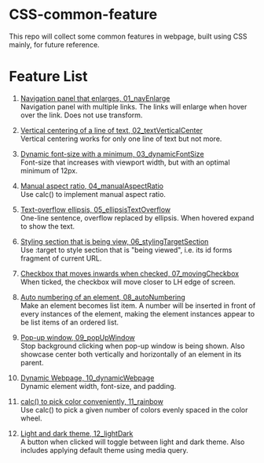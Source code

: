 # CSS-common-feature

This repo will collect some common features in webpage, built using CSS mainly,
for future reference.  

# Feature List

1. <ins>Navigation panel that enlarges, 01_navEnlarge</ins>   
Navigation panel with multiple links. The links will enlarge when hover over the
link. Does not use transform.  

2. <ins>Vertical centering of a line of text, 02_textVerticalCenter</ins>  
    Vertical centering works for only one line of text but not more.  

3. <ins>Dynamic font-size with a minimum, 03_dynamicFontSize</ins>  
Font-size that increases with viewport width, but with an optimal minimum of
12px.  

4. <ins>Manual aspect ratio, 04_manualAspectRatio</ins>  
Use calc() to implement manual aspect ratio.  

5. <ins>Text-overflow ellipsis, 05_ellipsisTextOverflow</ins>  
One-line sentence, overflow replaced by ellipsis. When hovered expand to show
the text.  

6. <ins>Styling section that is being view, 06_stylingTargetSection</ins>  
Use :target to style section that is "being viewed", i.e. its id forms fragment
of current URL.  

7. <ins>Checkbox that moves inwards when checked, 07_movingCheckbox</ins>  
When ticked, the checkbox will move closer to LH edge of screen.  

8. <ins>Auto numbering of an element, 08_autoNumbering</ins>  
Make an element becomes list item. A number will be inserted in front of every
instances of the element, making the element instances appear to be list items
of an ordered list.  

9. <ins>Pop-up window, 09_popUpWindow</ins>  
Stop background clicking when pop-up window is being shown. Also showcase center
both vertically and horizontally of an element in its parent.  

10. <ins>Dynamic Webpage, 10_dynamicWebpage</ins>  
Dynamic element width, font-size, and padding.  

11. <ins>calc() to pick color conveniently, 11_rainbow</ins>  
Use calc() to pick a given number of colors evenly spaced in the color wheel.  

12. <ins>Light and dark theme, 12_lightDark</ins>  
A button when clicked will toggle between light and dark theme. Also includes
applying default theme using media query.  